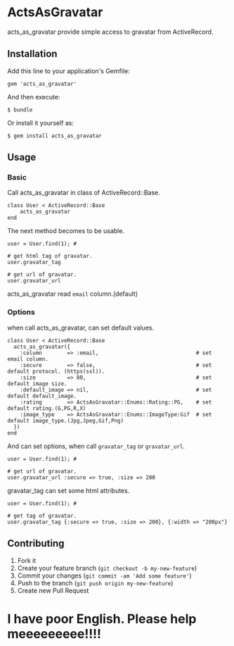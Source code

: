 # ActsAsGravatar

acts\_as\_gravatar provide simple access to gravatar from ActiveRecord.

## Installation

Add this line to your application's Gemfile:

    gem 'acts_as_gravatar'

And then execute:

    $ bundle

Or install it yourself as:

    $ gem install acts_as_gravatar

## Usage

### Basic
Call acts\_as\_gravatar in class of ActiveRecord::Base.

```
class User < ActiveRecord::Base
    acts_as_gravatar
end
```

The next method becomes to be usable.

```
user = User.find(1); #

# get html tag of gravatar.
user.gravatar_tag

# get url of gravatar. 
user.gravatar_url

```
acts\_as\_gravatar read `email` column.(default)

### Options
when call acts\_as\_gravatar, can set default values.

```
class User < ActiveRecord::Base
  acts_as_gravatar({
    :column        => :email,                               # set email column.
    :secure        => false,                                # set default protocol. (https(ssl)).
    :size          => 80,                                   # set default image size.
    :default_image => nil,                                  # set default default_image.
    :rating        => ActsAsGravatar::Enums::Rating::PG,    # set default rating.(G,PG,R,X)
    :image_type    => ActsAsGravatar::Enums::ImageType:Gif  # set default image_type.(Jpg,Jpeg,Gif,Png)
  })
end
```

And can set options, when call `gravatar_tag` or `gravatar_url`.

```
user = User.find(1); #

# get url of gravatar.
user.gravatar_url :secure => true, :size => 200

```

gravatar_tag can set some html attributes.

```
user = User.find(1); #

# get tag of gravatar.
user.gravatar_tag {:secure => true, :size => 200}, {:width => "200px"}
```


## Contributing

1. Fork it
2. Create your feature branch (`git checkout -b my-new-feature`)
3. Commit your changes (`git commit -am 'Add some feature'`)
4. Push to the branch (`git push origin my-new-feature`)
5. Create new Pull Request

# I have poor English. Please help meeeeeeeee!!!!
